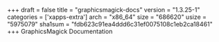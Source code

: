 +++
draft = false
title = "graphicsmagick-docs"
version = "1.3.25-1"
categories = ['xapps-extra']
arch = "x86_64"
size = "686620"
usize = "5975079"
sha1sum = "fdb623c91ea4ddd6c31ef0075108c1eb2ca18461"
+++
GraphicsMagick Documentation